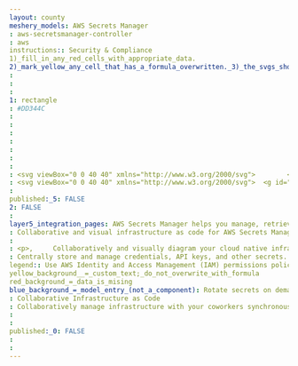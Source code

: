 ```yaml
---
layout: county 
meshery_models: AWS Secrets Manager
: aws-secretsmanager-controller
: aws
instructions:: Security & Compliance
1)_fill_in_any_red_cells_with_appropriate_data.
2)_mark_yellow_any_cell_that_has_a_formula_overwritten._3)_the_svgs_shouldn't_have_xml_header_they_are_added_programmatically_through_workflows: Security Identity Compliance
: 
: 
: 
1: rectangle
: #DD344C
: 
: 
: 
: 
: 
: 
: 
: <svg viewBox="0 0 40 40" xmlns="http://www.w3.org/2000/svg">        <g id="Icon-Architecture/32/Arch_AWS-Secrets-Manager_32" stroke="none" stroke-width="1" fill="none" fill-rule="evenodd">        <g id="Icon-Architecture-BG/32/Security-Identity-Compliance" fill="#DD344C">            <rect id="Rectangle" x="0" y="0" width="40" height="40"></rect>        </g>        <path d="M21.08,22.12 C21.08,21.8 20.82,21.54 20.5,21.54 C20.18,21.54 19.92,21.8 19.92,22.12 C19.92,22.44 20.18,22.7 20.5,22.7 C20.82,22.7 21.08,22.44 21.08,22.12 L21.08,22.12 Z M22.08,22.12 C22.08,22.815 21.625,23.401 21,23.611 L21,25 L20,25 L20,23.611 C19.375,23.401 18.92,22.815 18.92,22.12 C18.92,21.249 19.629,20.54 20.5,20.54 C21.371,20.54 22.08,21.249 22.08,22.12 L22.08,22.12 Z M24.909,25.984 L24.909,24.998 L23,24.998 L23,23.998 L24.909,23.998 L24.909,21.986 L23,21.986 L23,20.986 L24.909,20.986 L24.909,20.012 L16.091,20.012 L16.091,25.984 L24.909,25.984 Z M16.971,19.012 L23.989,19.012 L23.989,17 C23.989,15.728 22.662,13.954 20.502,13.954 C18.314,13.954 16.971,15.728 16.971,17 L16.971,19.012 Z M24.989,17 L24.989,19.012 L25.409,19.012 C25.685,19.012 25.909,19.235 25.909,19.512 L25.909,26.484 C25.909,26.761 25.685,26.984 25.409,26.984 L15.591,26.984 C15.314,26.984 15.091,26.761 15.091,26.484 L15.091,19.512 C15.091,19.235 15.314,19.012 15.591,19.012 L15.971,19.012 L15.971,17 C15.971,15.086 17.832,12.954 20.502,12.954 C23.146,12.954 24.989,15.086 24.989,17 L24.989,17 Z M10.461,27.766 L11.271,27.18 C9.958,25.365 9.23,23.237 9.138,21 L11,21 L11,20 L9.139,20 C9.238,17.776 9.965,15.661 11.271,13.855 L10.461,13.269 C9.03,15.246 8.239,17.564 8.139,20 L7,20 L7,21 L8.138,21 C8.231,23.449 9.023,25.78 10.461,27.766 L10.461,27.766 Z M27.161,29.746 C25.352,31.056 23.23,31.783 21,31.878 L21,30 L20,30 L20,31.879 C17.769,31.783 15.647,31.056 13.837,29.746 L13.251,30.557 C15.232,31.991 17.558,32.782 20,32.879 L20,34 L21,34 L21,32.878 C23.442,32.782 25.767,31.99 27.747,30.556 L27.161,29.746 Z M13.837,11.289 C15.647,9.979 17.769,9.253 20,9.157 L20,11 L21,11 L21,9.157 C23.23,9.253 25.352,9.98 27.161,11.289 L27.747,10.479 C25.767,9.045 23.442,8.254 21,8.157 L21,7 L20,7 L20,8.157 C17.558,8.253 15.232,9.045 13.251,10.479 L13.837,11.289 Z M32.859,20 C32.76,17.563 31.968,15.245 30.538,13.269 L29.727,13.855 C31.033,15.66 31.76,17.775 31.859,20 L30,20 L30,21 L31.86,21 C31.768,23.237 31.041,25.366 29.727,27.18 L30.538,27.766 C31.975,25.781 32.768,23.45 32.86,21 L34,21 L34,20 L32.859,20 Z M28.413,13.311 L32.192,9.531 L31.485,8.824 L27.706,12.604 L28.413,13.311 Z M12.586,27.724 L8.806,31.504 L9.513,32.211 L13.293,28.431 L12.586,27.724 Z M15.048,14.341 L7.892,7.186 L7.185,7.893 L14.341,15.048 L15.048,14.341 Z M27.355,26.649 L33.812,33.106 L33.105,33.813 L26.648,27.356 L27.355,26.649 Z" id="AWS-Secrets-Manager_Icon_32_Squid" fill="#FFFFFF"></path>    </g></svg>
: <svg viewBox="0 0 40 40" xmlns="http://www.w3.org/2000/svg">  <g id="Icon-Architecture/32/Arch_AWS-Secrets-Manager_32" stroke="none" stroke-width="1" fill="none" fill-rule="evenodd">  <path d="M21.08,22.12 C21.08,21.8 20.82,21.54 20.5,21.54 C20.18,21.54 19.92,21.8 19.92,22.12 C19.92,22.44 20.18,22.7 20.5,22.7 C20.82,22.7 21.08,22.44 21.08,22.12 L21.08,22.12 Z M22.08,22.12 C22.08,22.815 21.625,23.401 21,23.611 L21,25 L20,25 L20,23.611 C19.375,23.401 18.92,22.815 18.92,22.12 C18.92,21.249 19.629,20.54 20.5,20.54 C21.371,20.54 22.08,21.249 22.08,22.12 L22.08,22.12 Z M24.909,25.984 L24.909,24.998 L23,24.998 L23,23.998 L24.909,23.998 L24.909,21.986 L23,21.986 L23,20.986 L24.909,20.986 L24.909,20.012 L16.091,20.012 L16.091,25.984 L24.909,25.984 Z M16.971,19.012 L23.989,19.012 L23.989,17 C23.989,15.728 22.662,13.954 20.502,13.954 C18.314,13.954 16.971,15.728 16.971,17 L16.971,19.012 Z M24.989,17 L24.989,19.012 L25.409,19.012 C25.685,19.012 25.909,19.235 25.909,19.512 L25.909,26.484 C25.909,26.761 25.685,26.984 25.409,26.984 L15.591,26.984 C15.314,26.984 15.091,26.761 15.091,26.484 L15.091,19.512 C15.091,19.235 15.314,19.012 15.591,19.012 L15.971,19.012 L15.971,17 C15.971,15.086 17.832,12.954 20.502,12.954 C23.146,12.954 24.989,15.086 24.989,17 L24.989,17 Z M10.461,27.766 L11.271,27.18 C9.958,25.365 9.23,23.237 9.138,21 L11,21 L11,20 L9.139,20 C9.238,17.776 9.965,15.661 11.271,13.855 L10.461,13.269 C9.03,15.246 8.239,17.564 8.139,20 L7,20 L7,21 L8.138,21 C8.231,23.449 9.023,25.78 10.461,27.766 L10.461,27.766 Z M27.161,29.746 C25.352,31.056 23.23,31.783 21,31.878 L21,30 L20,30 L20,31.879 C17.769,31.783 15.647,31.056 13.837,29.746 L13.251,30.557 C15.232,31.991 17.558,32.782 20,32.879 L20,34 L21,34 L21,32.878 C23.442,32.782 25.767,31.99 27.747,30.556 L27.161,29.746 Z M13.837,11.289 C15.647,9.979 17.769,9.253 20,9.157 L20,11 L21,11 L21,9.157 C23.23,9.253 25.352,9.98 27.161,11.289 L27.747,10.479 C25.767,9.045 23.442,8.254 21,8.157 L21,7 L20,7 L20,8.157 C17.558,8.253 15.232,9.045 13.251,10.479 L13.837,11.289 Z M32.859,20 C32.76,17.563 31.968,15.245 30.538,13.269 L29.727,13.855 C31.033,15.66 31.76,17.775 31.859,20 L30,20 L30,21 L31.86,21 C31.768,23.237 31.041,25.366 29.727,27.18 L30.538,27.766 C31.975,25.781 32.768,23.45 32.86,21 L34,21 L34,20 L32.859,20 Z M28.413,13.311 L32.192,9.531 L31.485,8.824 L27.706,12.604 L28.413,13.311 Z M12.586,27.724 L8.806,31.504 L9.513,32.211 L13.293,28.431 L12.586,27.724 Z M15.048,14.341 L7.892,7.186 L7.185,7.893 L14.341,15.048 L15.048,14.341 Z M27.355,26.649 L33.812,33.106 L33.105,33.813 L26.648,27.356 L27.355,26.649 Z" id="AWS-Secrets-Manager_Icon_32_Squid" fill="#FFFFFF"></path> </g></svg>
: 
published:_5: FALSE
2: FALSE
: 
layer5_integration_pages: AWS Secrets Manager helps you manage, retrieve, and rotate database credentials, API keys, and other secrets throughout their lifecycles.
: Collaborative and visual infrastructure as code for AWS Secrets Manager
: 
: <p>,     Collaboratively and visually diagram your cloud native infrastructure with GitOps-style pipeline integration. Design, test, and manage configuration your Kubernetes-based, containerized applications as a visual topology., </p>, <p>,     Looking for best practice cloud native design and deployment best practices? Choose from thousands of pre-built components in MeshMap. Choose from hundreds of ready-made design patterns by importing templates from Meshery Catalog or use our low code designer, MeshMap, to create and deploy your own cloud native infrastructure designs., </p>
: Centrally store and manage credentials, API keys, and other secrets.
legend:: Use AWS Identity and Access Management (IAM) permissions policies to manage access to your secrets.
yellow_background__=_custom_text;_do_not_overwrite_with_formula
red_background_=_data_is_mising
blue_background_=_model_entry_(not_a_component): Rotate secrets on demand or on a schedule, without redeploying or disrupting active applications.
: Collaborative Infrastructure as Code
: Collaboratively manage infrastructure with your coworkers synchronously sharing the same designs.
: 
: 
published:_0: FALSE
: 
: 
---
```

